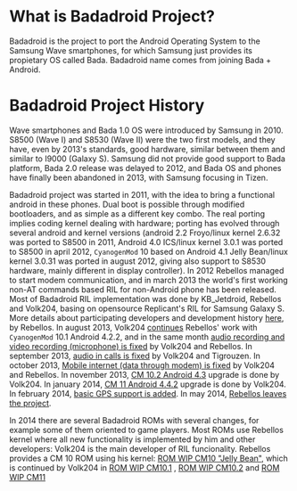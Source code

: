 # What is Badadroid Project? #
Badadroid is the project to port the Android Operating System to the Samsung Wave smartphones, for which Samsung just provides its propietary OS called Bada. Badadroid name comes from joining Bada + Android.

# Badadroid Project History #
Wave smartphones and Bada 1.0 OS were introduced by Samsung in 2010. S8500 (Wave I) and S8530 (Wave II) were the two first models, and they have, even by 2013's standards, good hardware, similar between them and similar to I9000 (Galaxy S). Samsung did not provide good support to Bada platform, Bada 2.0 release was delayed to 2012, and Bada OS and phones have finally been abandoned in 2013, with Samsung focusing in Tizen.

Badadroid project was started in 2011, with the idea to bring a functional android in these phones. Dual boot is possible through modified bootloaders, and as simple as a different key combo. The real porting implies coding kernel dealing with hardware; porting has evolved through several android and kernel versions (android 2.2 Froyo/linux kernel 2.6.32 was ported to S8500 in 2011, Android 4.0 ICS/linux kernel 3.0.1 was ported to S8500 in april 2012, `CyanogenMod` 10 based on Android 4.1 Jelly Bean/linux kernel 3.0.31 was ported in august 2012, giving also support to S8530 hardware, mainly different in display controller). In 2012 Rebellos managed to start modem communication, and in march 2013 the world's first working non-AT commands based RIL for non-Android phone has been released. Most of Badadroid RIL implementation was done by KB\_Jetdroid, Rebellos and Volk204, basing on opensource Replicant's RIL for Samsung Galaxy S.
More details about participating developers and development history [here](http://forum.xda-developers.com/showthread.php?t=1459391), by Rebellos.
In august 2013, Volk204 [continues](http://forum.xda-developers.com/showthread.php?p=44801842) Rebellos' work with `CyanogenMod` 10.1 Android 4.2.2, and in the same month [audio recording and video recording (microphone) is fixed](http://forum.xda-developers.com/showthread.php?p=44886529) by Volk204 and Rebellos.
In september 2013, [audio in calls is fixed](http://forum.xda-developers.com/showthread.php?p=45682082) by Volk204 and Tigrouzen.
In october 2013, [Mobile internet (data through modem) is fixed](http://forum.xda-developers.com/showpost.php?p=46684373&postcount=947) by Volk204 and Rebellos. In november 2013, [CM 10.2 Android 4.3](http://forum.xda-developers.com/showthread.php?t=2550138) upgrade is done by Volk204. In january 2014, [CM 11 Android 4.4.2](http://forum.xda-developers.com/showthread.php?t=2609560) upgrade is done by Volk204.  In february 2014, [basic GPS support is added](http://forum.xda-developers.com/showthread.php?p=50548697). In may 2014, [Rebellos leaves the project](http://forum.xda-developers.com/showpost.php?p=52923129&postcount=12).

In 2014 there are several Badadroid ROMs with several changes, for example some of them oriented to game players.
Most ROMs use Rebellos kernel where all new functionality is implemented by him and other developers: Volk204 is the main developer of RIL funcionality. Rebellos provides a CM 10 ROM using his kernel: [ROM WIP CM10 "Jelly Bean"](http://forum.xda-developers.com/showthread.php?t=1851818), which is continued by Volk204 in [ROM WIP CM10.1](http://forum.xda-developers.com/showthread.php?t=2400126) , [ROM WIP CM10.2](http://forum.xda-developers.com/showthread.php?t=2550138) and [ROM WIP CM11](http://forum.xda-developers.com/showthread.php?t=2609560)